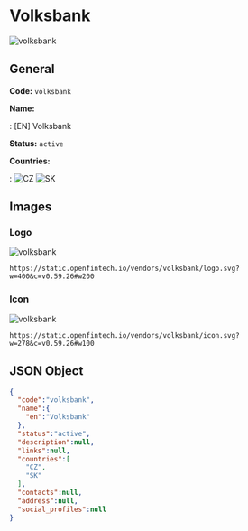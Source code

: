 
# Volksbank 
![volksbank](https://static.openfintech.io/vendors/volksbank/logo.svg?w=400&c=v0.59.26#w200)  

## General 
 
**Code:** `volksbank` 
 
**Name:** 
 
:	[EN] Volksbank 
 
**Status:** `active` 
 
 
**Countries:** 
 
:	![CZ](https://cdnjs.cloudflare.com/ajax/libs/flag-icon-css/3.3.0/flags/4x3/cz.svg#w24) 	![SK](https://cdnjs.cloudflare.com/ajax/libs/flag-icon-css/3.3.0/flags/4x3/sk.svg#w24)  

## Images 

### Logo 
 
![volksbank](https://static.openfintech.io/vendors/volksbank/logo.svg?w=400&c=v0.59.26#w200)  

```
https://static.openfintech.io/vendors/volksbank/logo.svg?w=400&c=v0.59.26#w200
```  

### Icon 
 
![volksbank](https://static.openfintech.io/vendors/volksbank/icon.svg?w=278&c=v0.59.26#w100)  

```
https://static.openfintech.io/vendors/volksbank/icon.svg?w=278&c=v0.59.26#w100
```  

## JSON Object 

```json
{
  "code":"volksbank",
  "name":{
    "en":"Volksbank"
  },
  "status":"active",
  "description":null,
  "links":null,
  "countries":[
    "CZ",
    "SK"
  ],
  "contacts":null,
  "address":null,
  "social_profiles":null
}
```  
